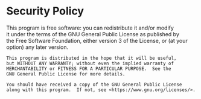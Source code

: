 # Security Policy

This program is free software: you can redistribute it and/or modify  
    it under the terms of the GNU General Public License as published by  
    the Free Software Foundation, either version 3 of the License, or 
    (at your option) any later version. 

    This program is distributed in the hope that it will be useful, 
    but WITHOUT ANY WARRANTY; without even the implied warranty of  
    MERCHANTABILITY or FITNESS FOR A PARTICULAR PURPOSE.  See the 
    GNU General Public License for more details.  

    You should have received a copy of the GNU General Public License 
    along with this program.  If not, see <https://www.gnu.org/licenses/>.  
